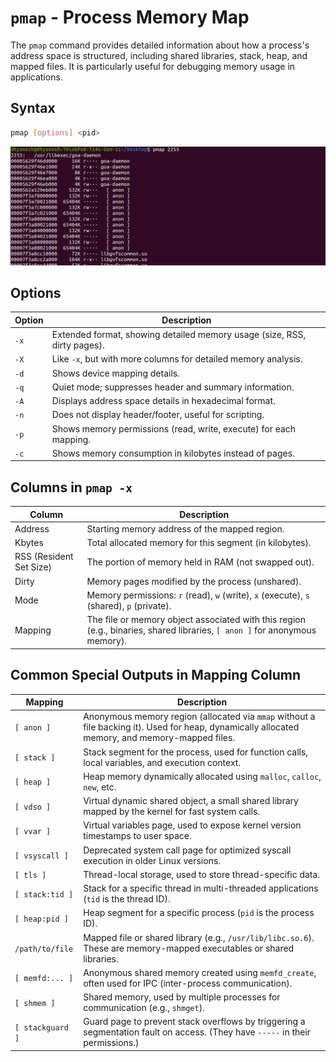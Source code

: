 # `pmap` - Process Memory Map

The `pmap` command provides detailed information about how a process's address space is structured, including shared libraries, stack, heap, and mapped files. It is particularly useful for debugging memory usage in applications.

## Syntax
```sh
pmap [options] <pid>
```

![pmap](../../Images/pmap.png)

## Options

| Option | Description |
|--------|-------------|
| `-x`   | Extended format, showing detailed memory usage (size, RSS, dirty pages). |
| `-X`   | Like `-x`, but with more columns for detailed memory analysis. |
| `-d`   | Shows device mapping details. |
| `-q`   | Quiet mode; suppresses header and summary information. |
| `-A`   | Displays address space details in hexadecimal format. |
| `-n`   | Does not display header/footer, useful for scripting. |
| `-p`   | Shows memory permissions (read, write, execute) for each mapping. |
| `-c`   | Shows memory consumption in kilobytes instead of pages. |

## Columns in `pmap -x`

| Column   | Description |
|----------|-------------|
| Address  | Starting memory address of the mapped region. |
| Kbytes   | Total allocated memory for this segment (in kilobytes). |
| RSS (Resident Set Size) | The portion of memory held in RAM (not swapped out). |
| Dirty    | Memory pages modified by the process (unshared). |
| Mode     | Memory permissions: `r` (read), `w` (write), `x` (execute), `s` (shared), `p` (private). |
| Mapping  | The file or memory object associated with this region (e.g., binaries, shared libraries, `[ anon ]` for anonymous memory). |

## Common Special Outputs in Mapping Column

| Mapping       | Description |
|--------------|-------------|
| `[ anon ]`   | Anonymous memory region (allocated via `mmap` without a file backing it). Used for heap, dynamically allocated memory, and memory-mapped files. |
| `[ stack ]`  | Stack segment for the process, used for function calls, local variables, and execution context. |
| `[ heap ]`   | Heap memory dynamically allocated using `malloc`, `calloc`, `new`, etc. |
| `[ vdso ]`   | Virtual dynamic shared object, a small shared library mapped by the kernel for fast system calls. |
| `[ vvar ]`   | Virtual variables page, used to expose kernel version timestamps to user space. |
| `[ vsyscall ]` | Deprecated system call page for optimized syscall execution in older Linux versions. |
| `[ tls ]`    | Thread-local storage, used to store thread-specific data. |
| `[ stack:tid ]` | Stack for a specific thread in multi-threaded applications (`tid` is the thread ID). |
| `[ heap:pid ]` | Heap segment for a specific process (`pid` is the process ID). |
| `/path/to/file` | Mapped file or shared library (e.g., `/usr/lib/libc.so.6`). These are memory-mapped executables or shared libraries. |
| `[ memfd:... ]` | Anonymous shared memory created using `memfd_create`, often used for IPC (inter-process communication). |
| `[ shmem ]`  | Shared memory, used by multiple processes for communication (e.g., `shmget`). |
| `[ stackguard ]` | Guard page to prevent stack overflows by triggering a segmentation fault on access. (They have `-----` in their permissions.) |

